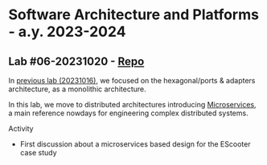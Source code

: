 # Software Architecture and Platforms - a.y. 2023-2024

## Lab #06-20231020 - [Repo](https://github.com/pslab-unibo/sap-2023-2024.git) 

In [previous lab  (20231016)](https://github.com/pslab-unibo/sap-2023-2024/blob/master/Labs/Lab-05-20231016/README.md), we focused on the hexagonal/ports & adapters architecture, as a monolithic architecture.

 In this lab, we move to distributed architectures introducing [Microservices](https://docs.google.com/document/d/1k6xXXp0fw8D9ufqlhcAXV89_oFeVUlq98-pT0MtbHM0/edit?usp=sharing), a main reference nowdays for engineering complex distributed systems.

Activity 

- First discussion about a microservices based design for the EScooter case study

	
	
		
		
		
		